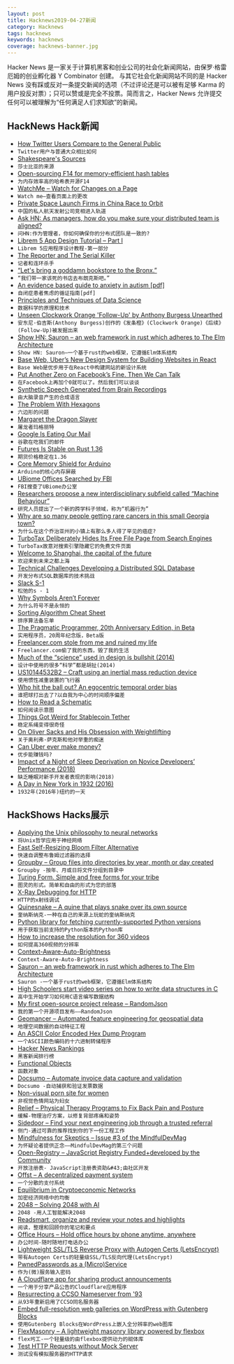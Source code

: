 ```yaml
---
layout: post
title: Hacknews2019-04-27新闻
category: Hacknews
tags: hacknews
keywords: hacknews
coverage: hacknews-banner.jpg
---
```


Hacker News 是一家关于计算机黑客和创业公司的社会化新闻网站，由保罗·格雷厄姆的创业孵化器 Y Combinator 创建。
与其它社会化新闻网站不同的是 Hacker News 没有踩或反对一条提交新闻的选项（不过评论还是可以被有足够 Karma 的用户投反对票）；只可以赞或是完全不投票。简而言之，Hacker News 允许提交任何可以被理解为“任何满足人们求知欲”的新闻。

## HackNews Hack新闻


- [How Twitter Users Compare to the General Public](https://www.pewinternet.org/2019/04/24/sizing-up-twitter-users/#nws=mcnewsletter)
- `Twitter用户与普通大众相比如何`
- [Shakespeare&#39;s Sources](https://fivebooks.com/best-books/shakespeares-sources-robert-s-miola/)
- `莎士比亚的来源`
- [Open-sourcing F14 for memory-efficient hash tables](https://code.fb.com/developer-tools/f14/?r=1)
- `为内存效率高的哈希表开源F14`
- [WatchMe – Watch for Changes on a Page](https://github.com/vsoch/watchme)
- `Watch me—查看页面上的更改`
- [Private Space Launch Firms in China Race to Orbit](https://spectrum.ieee.org/aerospace/space-flight/private-space-launch-firms-in-china-race-to-orbit)
- `中国的私人航天发射公司竞相进入轨道`
- [Ask HN: As managers, how do you make sure your distributed team is aligned?](item?id=19761183)
- `问HN:作为管理者，你如何确保你的分布式团队是一致的?`
- [Librem 5 App Design Tutorial – Part I](https://puri.sm/posts/librem-5-app-design-tutorial-part-i/)
- `Librem 5应用程序设计教程-第一部分`
- [The Reporter and The Serial Killer](https://crimereads.com/sandy-fawkes-the-reporter-and-the-serial-killer/)
- `记者和连环杀手`
- [“Let&#39;s bring a goddamn bookstore to the Bronx.”](https://www.nytimes.com/2019/04/25/nyregion/bronx-bookstore.html)
- `“我们带一家该死的书店去布朗克斯吧。”`
- [An evidence based guide to anxiety in autism [pdf]](https://www.city.ac.uk/__data/assets/pdf_file/0010/466039/Anxiety-in-Autism-A5-guide.pdf)
- `自闭症患者焦虑的循证指南[pdf]`
- [Principles and Techniques of Data Science](https://www.textbook.ds100.org/)
- `数据科学的原理和技术`
- [Unseen Clockwork Orange &#39;Follow-Up&#39; by Anthony Burgess Unearthed](https://www.bbc.com/news/entertainment-arts-48036694)
- `安东尼·伯吉斯(Anthony Burgess)创作的《发条橙》(Clockwork Orange)《后续》(Follow-Up)被发掘出来`
- [Show HN: Sauron – an web framework in rust which adheres to The Elm Architecture](https://github.com/ivanceras/sauron)
- `Show HN: Sauron—一个基于rust的web框架，它遵循Elm体系结构`
- [Base Web, Uber’s New Design System for Building Websites in React](https://eng.uber.com/introducing-base-web/)
- `Base Web是优步用于在React中构建网站的新设计系统`
- [Put Another Zero on Facebook’s Fine. Then We Can Talk](https://www.nytimes.com/2019/04/25/opinion/facebook-fine.html)
- `在Facebook上再加个0就可以了。然后我们可以谈谈`
- [Synthetic Speech Generated from Brain Recordings](https://www.ucsf.edu/news/2019/04/414296/synthetic-speech-generated-brain-recordings)
- `由大脑录音产生的合成语言`
- [The Problem With Hexagons](http://general-staff.com/the-problem-with-hexagons/)
- `六边形的问题`
- [Margaret the Dragon Slayer](https://www.lrb.co.uk/blog/2019/april/margaret-the-dragon-slayer)
- `屠龙者玛格丽特`
- [Google Is Eating Our Mail](https://www.tablix.org/~avian/blog/archives/2019/04/google_is_eating_our_mail/)
- `谷歌在吃我们的邮件`
- [Futures Is Stable on Rust 1.36](https://github.com/rust-lang/rust/pull/59739)
- `期货价格稳定在1.36`
- [Core Memory Shield for Arduino](https://www.tindie.com/products/kilpelaj/core-memory-shield-for-arduino/)
- `Arduino的核心内存屏蔽`
- [UBiome Offices Searched by FBI](https://www.wsj.com/articles/ubiome-offices-searched-by-fbi-11556301287)
- `FBI搜查了UBiome办公室`
- [Researchers propose a new interdisciplinary subfield called “Machine Behaviour”](https://www.nature.com/articles/s41586-019-1138-y)
- `研究人员提出了一个新的跨学科子领域，称为“机器行为”`
- [Why are so many people getting rare cancers in this small Georgia town?](https://www.atlantamagazine.com/great-reads/why-are-rare-cancers-killing-so-many-people-in-a-small-georgia-town/)
- `为什么在这个乔治亚州的小镇上有那么多人得了罕见的癌症?`
- [TurboTax Deliberately Hides Its Free File Page from Search Engines](https://www.propublica.org/article/turbotax-deliberately-hides-its-free-file-page-from-search-engines)
- `TurboTax故意对搜索引擎隐藏它的免费文件页面`
- [Welcome to Shanghai, the capital of the future](https://www.theglobeandmail.com/opinion/article-welcome-to-shanghai-the-capital-of-the-future/)
- `欢迎来到未来之都上海`
- [Technical Challenges Developing a Distributed SQL Database](https://blog.yugabyte.com/6-technical-challenges-developing-a-distributed-sql-database/)
- `开发分布式SQL数据库的技术挑战`
- [Slack S-1](https://www.sec.gov/Archives/edgar/data/1764925/000162828019004786/slacks-1.htm)
- `松弛的s - 1`
- [Why Symbols Aren’t Forever](https://www.sapiens.org/culture/symbols-shifting-culture/)
- `为什么符号不是永恒的`
- [Sorting Algorithm Cheat Sheet](https://www.interviewcake.com/sorting-algorithm-cheat-sheet)
- `排序算法备忘单`
- [The Pragmatic Programmer, 20th Anniversary Edition, in Beta](https://pragprog.com/news/coming-soon-the-pragmatic-programmer-20th-anniversary-edition-in-beta)
- `实用程序员，20周年纪念版，Beta版`
- [Freelancer.com stole from me and ruined my life](https://www.trustpilot.com/reviews/5cc32fe1a8436908c40f60eb)
- `Freelancer.com偷了我的东西，毁了我的生活`
- [Much of the “science” used in design is bullshit (2014)](http://mjparnell.com/bullshit_science_ux_design/)
- `设计中使用的很多“科学”都是胡扯(2014)`
- [US10144532B2 – Craft using an inertial mass reduction device](https://patents.google.com/patent/US10144532B2/en)
- `使用惯性减重装置的飞行器`
- [Who hit the ball out? An egocentric temporal order bias](https://advances.sciencemag.org/content/5/4/eaav5698)
- `谁把球打出去了?以自我为中心的时间顺序偏差`
- [How to Read a Schematic](https://learn.sparkfun.com/tutorials/how-to-read-a-schematic)
- `如何阅读示意图`
- [Things Got Weird for Stablecoin Tether](https://www.bloomberg.com/opinion/articles/2019-04-26/things-got-weird-for-stablecoin-tether)
- `稳定系绳变得很奇怪`
- [On Oliver Sacks and His Obsession with Weightlifting](https://lithub.com/on-oliver-sacks-obsession-with-weightlifting/)
- `关于奥利弗·萨克斯和他对举重的痴迷`
- [Can Uber ever make money?](https://www.economist.com/business/2019/04/27/can-uber-ever-make-money)
- `优步能赚钱吗?`
- [Impact of a Night of Sleep Deprivation on Novice Developers’ Performance (2018)](https://arxiv.org/abs/1805.02544)
- `缺乏睡眠对新手开发者表现的影响(2018)`
- [A Day in New York in 1932 (2016)](https://thatsideofthefamily.wordpress.com/2016/04/17/the-spectacle-and-the-mystery-new-york-1932/)
- `1932年(2016年)纽约的一天`


## HackShows Hacks展示

- [ Applying the Unix philosophy to neural networks](https://github.com/cloudkj/layer)
- `将Unix哲学应用于神经网络`
- [ Fast Self-Resizing Bloom Filter Alternative](https://github.com/AMDComputeLibraries/morton_filter)
- `快速自调整布鲁姆过滤器的选择`
- [ Groupby – Group files into directories by year, month or day created](https://github.com/zikani03/groupby)
- `Groupby -按年、月或日将文件分组到目录中`
- [ Turing Form. Simple and free forms for your tribe](https://turingform.com/)
- `图灵的形式。简单和自由的形式为您的部落`
- [ X-Ray Debugging for HTTP](https://httptoolkit.tech/blog/xray-debugging-for-http/)
- `HTTP的x射线调试`
- [ Quinesnake – A quine that plays snake over its own source](https://github.com/taylorconor/quinesnake)
- `奎纳斯纳克-一种在自己的来源上玩蛇的奎纳斯纳克`
- [ Python library for fetching currently-supported Python versions](https://pypi.org/project/pyversion-info/)
- `用于获取当前支持的Python版本的Python库`
- [ How to increase the resolution for 360 videos](https://github.com/fraunhoferhhi/omaf.js)
- `如何提高360视频的分辨率`
- [ Context-Aware-Auto-Brightness](https://github.com/timonoko/Context-Aware-Auto-Brightness)
- `Context-Aware-Auto-Brightness`
- [ Sauron – an web framework in rust which adheres to The Elm Architecture](https://github.com/ivanceras/sauron)
- `Sauron -一个基于rust的web框架，它遵循Elm体系结构`
- [ High Schoolers start video series on how to write data structures in C](https://news.ycombinator.com/item?id=19744253)
- `高中生开始学习如何用C语言编写数据结构`
- [ My first open-source project release – RandomJson](https://github.com/mangatmodi/RandomJson)
- `我的第一个开源项目发布——RandomJson`
- [ Geomancer – Automated feature engineering for geospatial data](https://github.com/thinkingmachines/geomancer)
- `地理空间数据的自动特征工程`
- [ An ASCII Color Encoded Hex Dump Program](https://github.com/tanveerasalim/TSCD)
- `一个ASCII颜色编码的十六进制转储程序`
- [ Hacker News Rankings](https://www.hakaran.com/)
- `黑客新闻排行榜`
- [ Functional Objects](https://github.com/codr7/g-fu/blob/master/v1/doc/functional_objects.md)
- `函数对象`
- [ Docsumo – Automate invoice data capture and validation](https://docsumo.com/)
- `Docsumo -自动捕获和验证发票数据`
- [ Non-visual porn site for women](https://news.ycombinator.com/item?id=19749859)
- `非视觉色情网站为妇女`
- [ Relief – Physical Therapy Programs to Fix Back Pain and Posture](http://userelief.com)
- `缓解-物理治疗方案，以修复背部疼痛和姿势`
- [ Sidedoor – Find your next engineering job through a trusted referral](https://www.sidedoor.jobs)
- `侧门-通过可靠的推荐找到你的下一份工程工作`
- [ Mindfulness for Skeptics – Issue #3 of the MindfulDevMag](https://mindfuldevmag.com)
- `为怀疑论者提供正念——MindfulDevMag的第三个问题`
- [ Open-Registry – JavaScript Registry Funded&#43;developed by the Community](https://open-registry.dev/)
- `开放注册表- JavaScript注册表资助&#43;由社区开发`
- [ Offst – A decentralized payment system](https://www.freedomlayer.org/offst/offst-release/)
- `一个分散的支付系统`
- [ Equilibrium in Cryptoeconomic Networks](https://solmaz.io/2019/04/20/equilibrium-cryptoeconomic-networks/)
- `加密经济网络中的均衡`
- [ 2048 – Solving 2048 with AI](https://towardsdatascience.com/2048-solving-2048-with-monte-carlo-tree-search-ai-2dbe76894bab)
- `2048 -用人工智能解决2048`
- [ Readsmart, organize and review your notes and highlights](https://readsmart.co/?ref=hackernews)
- `阅读，整理和回顾你的笔记和要点`
- [ Office Hours – Hold office hours by phone anytime, anywhere](https://news.ycombinator.com/item?id=19759491)
- `办公时间-随时随地打电话办公`
- [ Lightweight SSL/TLS Reverse Proxy with Autogen Certs (LetsEncrypt)](https://github.com/suyashkumar/ssl-proxy)
- `带有Autogen Certs的轻量级SSL/TLS反向代理(LetsEncrypt)`
- [ PwnedPasswords as a (Micro)Service](https://news.ycombinator.com/item?id=19743685)
- `作为(微)服务输入密码`
- [ A Cloudflare app for sharing product announcements](https://contentshowcase.app/)
- `一个用于分享产品公告的Cloudflare应用程序`
- [ Resurrecting a CCSO Nameserver from &#39;93](https://github.com/michael-lazar/ccso-nameserver)
- `从93年重新启用了CCSO同名服务器`
- [ Embed full-resolution web galleries on WordPress with Gutenberg Blocks](https://mag.prodibi.com/2019/04/17/prodibi-feature-spotlight-new-plugin-for-wordpress-5/)
- `使用Gutenberg Blocks在WordPress上嵌入全分辨率的web图库`
- [ FlexMasonry – A lightweight masonry library powered by flexbox](https://flexmasonry.now.sh)
- `flex圬工-一个轻量级的由flexbox提供动力的砌体库`
- [ Test HTTP Requests without Mock Server](https://github.com/Vatavuk/verano-http)
- `测试没有模拟服务器的HTTP请求`


